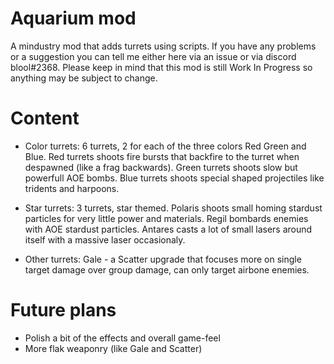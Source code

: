 # Aquarium mod
A mindustry mod that adds turrets using scripts. If you have any problems or a suggestion you can tell me either here via an issue or via discord blool#2368. Please keep in mind that this mod is still Work In Progress so anything may be subject to change.

# Content

- Color turrets:
6 turrets, 2 for each of the three colors Red Green and Blue.
Red turrets shoots fire bursts that backfire to the turret when despawned (like a frag backwards).
Green turrets shoots slow but powerfull AOE bombs.
Blue turrets shoots special shaped projectiles like tridents and harpoons.

- Star turrets:
3 turrets, star themed.
Polaris shoots small homing stardust particles for very little power and materials.
Regil bombards enemies with AOE stardust particles.
Antares casts a lot of small lasers around itself with a massive laser occasionaly.

- Other turrets:
Gale - a Scatter upgrade that focuses more on single target damage over group damage, can only target airbone enemies.

# Future plans

- Polish a bit of the effects and overall game-feel
- More flak weaponry (like Gale and Scatter)
